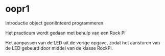 # oopr1
Introductie object georiënteerd programmeren

Het practicum wordt gedaan met behulp van een Rock Pi

Het aanpassen van de LED uit de vorige opgave, zodat het aansturen van de LED gebeurd door middel van de klasse RockPi. 
